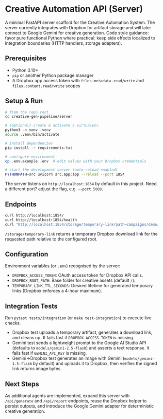 # Creative Automation API (Server)

A minimal FastAPI server scaffold for the Creative Automation System. The server currently integrates with Dropbox for artifact storage and will later connect to Google Gemini for creative generation. Code style guidance: favor pure functional Python where practical; keep side effects localized to integration boundaries (HTTP handlers, storage adapters).

## Prerequisites
- Python 3.10+
- `pip` or another Python package manager
- A Dropbox app access token with `files.metadata.read/write` and `files.content.read/write` scopes

## Setup & Run
```bash
# from the repo root
cd creative-gen-pipeline/server

# (optional) create & activate a virtualenv
python3 -m venv .venv
source .venv/bin/activate

# install dependencies
pip install -r requirements.txt

# configure environment
cp .env.example .env  # edit values with your Dropbox credentials

# start the development server (auto-reload enabled)
PYTHONPATH=src uvicorn src.app:app --reload --port 1854
```

The server listens on `http://localhost:1854` by default in this project. Need a different port? adjust the flag, e.g. `--port 5000`.

## Endpoints
```bash
curl http://localhost:1854/
curl http://localhost:1854/health
curl "http://localhost:1854/storage/temporary-link?path=campaigns/demo/creative.png"
```
`/storage/temporary-link` returns a temporary Dropbox download link for the requested path relative to the configured root.

## Configuration
Environment variables (or `.env`) recognised by the server:
- `DROPBOX_ACCESS_TOKEN`: OAuth access token for Dropbox API calls.
- `DROPBOX_ROOT_PATH`: Base folder for creative assets (default `/`).
- `TEMPORARY_LINK_TTL_SECONDS`: Desired lifetime for generated temporary links (Dropbox enforces a 4-hour maximum).

## Integration Tests
Run `pytest tests/integration` (or `make test-integration`) to execute live checks.
- Dropbox test uploads a temporary artifact, generates a download link, and cleans up. It fails fast if `DROPBOX_ACCESS_TOKEN` is missing.
- Gemini test sends a lightweight prompt to the Google AI Studio API (defaults to `models/gemini-2.5-flash`) and asserts a text response. It fails fast if `GEMINI_API_KEY` is missing.
- Gemini→Dropbox test generates an image with Gemini (`models/gemini-1.5-flash` by default) and uploads it to Dropbox, then verifies the signed link returns image bytes.

## Next Steps
As additional agents are implemented, expand this server with `/api/generate` and `/api/report` endpoints, reuse the Dropbox helper to persist outputs, and introduce the Google Gemini adapter for deterministic creative generation.
